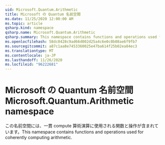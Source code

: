 ```yaml
---
uid: Microsoft.Quantum.Arithmetic
title: Microsoft の Quantum 名前空間
ms.date: 11/25/2020 12:00:00 AM
ms.topic: article
qsharp.kind: namespace
qsharp.name: Microsoft.Quantum.Arithmetic
qsharp.summary: This namespace contains functions and operations used for coherently computing arithmetic.
ms.openlocfilehash: 58dc0428c9ad66d002d25a4c6e0c0b08ae6f9fb7
ms.sourcegitcommit: a87c1aa8e7453360025e47ba614f25b02ea84ec3
ms.translationtype: MT
ms.contentlocale: ja-JP
ms.lasthandoff: 11/26/2020
ms.locfileid: "96222681"
---
```

# <a name="microsoftquantumarithmetic-namespace"></a><span data-ttu-id="a2247-102">Microsoft の Quantum 名前空間</span><span class="sxs-lookup"><span data-stu-id="a2247-102">Microsoft.Quantum.Arithmetic namespace</span></span>

<span data-ttu-id="a2247-103">この名前空間には、一貫 compute 算術演算に使用される関数と操作が含まれています。</span><span class="sxs-lookup"><span data-stu-id="a2247-103">This namespace contains functions and operations used for coherently computing arithmetic.</span></span>

